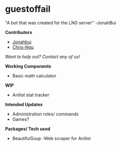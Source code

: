 # guestoffail

"A bot that was created for the LNG server" -JonahBui

__Contributors__
* [Jonahbui](https://github.com/Jonahbui)
* [Chris-Ngu](https://github.com/Chris-Ngu)


_Want to help out? Contact any of us!_

__Working Components__
* Basic math calculator

__WIP__
* Anilist stat tracker

__Intended Updates__
* Administration roles/ commands
* Games?

__Packages/ Tech used__
* BeautifulSoup -Web scraper for Anilist

